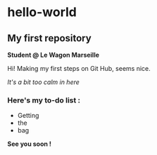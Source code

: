 # hello-world
## My first repository

**Student @ Le Wagon Marseille**

Hi! Making my first steps on Git Hub, seems nice.

*It's a bit too calm in here*

### Here's my to-do list : 
- Getting
- the
- bag

**See you soon !**
